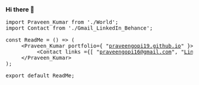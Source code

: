 ### Hi there 👋


<pre>
import Praveen_Kumar from './World';
import Contact from './Gmail_LinkedIn_Behance';

const ReadMe = () => (
     &ltPraveen_Kumar portfolio={ "<a href="https://praveengopi19.github.io" target="_blank" >praveengopi19.github.io</a>" }&gt
          &ltContact links ={[ "<a href="mailto:praveengopi16@gmail.com" target="_blank" >praveengopi16@gmail.com</a>", "<a href="https://www.linkedin.com/in/praveengopi19/" target="_blank">LinkedIn</a>" , "<a href="https://www.behance.net/praveengopi19" target="_blank" >Behance</a>" ]} /&gt
     &lt/Praveen_Kumar&gt
);

export default ReadMe;</pre>

<!--
![](https://komarev.com/ghpvc/?username=praveengopi19)
**praveengopi19/praveengopi19** is a ✨ _special_ ✨ repository because its `README.md` (this file) appears on your GitHub profile.

Here are some ideas to get you started:

- 🔭 I’m currently working on ...
- 🌱 I’m currently learning ...
- 👯 I’m looking to collaborate on ...
- 🤔 I’m looking for help with ...
- 💬 Ask me about ...
- 📫 How to reach me: ...
- 😄 Pronouns: ...
- ⚡ Fun fact: ...
-->
